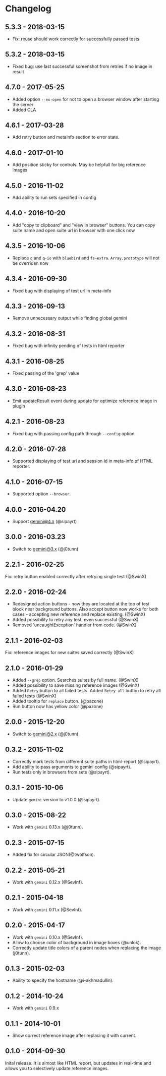 # Changelog

## 5.3.3 - 2018-03-15

* Fix: reuse should work correctly for successfully passed tests

## 5.3.2 - 2018-03-15

* Fixed bug: use last successful screenshot from retries if no image in result

## 4.7.0 - 2017-05-25

* Added option `--no-open` for not to open a browser window after starting the server
* Added CLA

## 4.6.1 - 2017-03-28

* Add retry button and metaInfo section to error state.

## 4.6.0 - 2017-01-10

* Add position sticky for controls. May be helpfull for big reference images

## 4.5.0 - 2016-11-02

* Add ability to run sets specified in config

## 4.4.0 - 2016-10-20

* Add "copy to clipboard" and "view in browser" buttons. You can copy suite name and open suite url in browser with one click now

## 4.3.5 - 2016-10-06

* Replace `q` and `q-io` with `bluebird` and `fs-extra`. `Array.prototype` will not be overriden now

## 4.3.4 - 2016-09-30

* Fixed bug with displaying of test url in meta-info

## 4.3.3 - 2016-09-13

* Remove unnecessary output while finding global gemini

## 4.3.2 - 2016-08-31

* Fixed bug with infinity pending of tests in html reporter

## 4.3.1 - 2016-08-25

* Fixed passing of the 'grep' value

## 4.3.0 - 2016-08-23

* Emit updateResult event during update for optimize reference image in plugin

## 4.2.1 - 2016-08-23

* Fixed bug with passing config path through `--config` option

## 4.2.0 - 2016-07-28

* Supported displaying of test url and session id in meta-info of HTML reporter.

## 4.1.0 - 2016-07-15

* Supported option `--browser`.

## 4.0.0 - 2016-04.20

* Support gemini@4.x (@sipayrt)

## 3.0.0 - 2016-03.23

* Switch to gemini@3.x (@j0tunn)

## 2.2.1 - 2016-02-25

Fix: retry button enabled correctly after retrying single test (@SwinX)

## 2.2.0 - 2016-02-24

* Redesigned action buttons - now they are located at the top of test block near background buttons. Also accept button now works for both cases - accepting new reference and replace existing. (@SwinX)
* Added possibility to retry any test, even successful (@SwinX)
* Removed 'uncaughtException' handler from code. (@SwinX)

## 2.1.1 - 2016-02-03

Fix: reference images for new suites saved correctly (@SwinX)

## 2.1.0 - 2016-01-29

* Added `--grep` option. Searches suites by full name. (@SwinX)
* Added possibility to save missing reference images (@SwinX)
* Added `Retry` button to all failed tests. Added `Retry all` button to retry all failed tests (@SwinX)
* Added tooltip for `replace` button. (@pazone)
* Run button now has yellow color (@pazone)

## 2.0.0 - 2015-12-20

* Switch to gemini@2.x (@j0tunn).

## 0.3.2 - 2015-11-02

* Correctly mark tests from different suite paths in html-report (@sipayrt).
* Add ability to pass arguments to gemini config (@sipayrt).
* Run tests only in browsers from sets (@sipayrt).

## 0.3.1 - 2015-10-06

* Update `gemini` version to v1.0.0 (@sipayrt).

## 0.3.0 - 2015-08-22

* Work with `gemini` 0.13.x (@j0tunn).

## 0.2.3 - 2015-07-15

* Added fix for circular JSON(@twolfson).

## 0.2.2 - 2015-05-21

* Work with `gemini` 0.12.x (@SevInf).

## 0.2.1 - 2015-04-18

* Work with `gemini` 0.11.x (@SevInf).

## 0.2.0 - 2015-04-17

* Work with `gemini` 0.10.x (@SevInf).
* Allow to choose color of background in image boxes (@unlok).
* Correctly update title colors of a parent nodes when replacing
  the image (j0tunn).

## 0.1.3 - 2015-02-03

* Ability to specify the hostname (@i-akhmadullin).

## 0.1.2 - 2014-10-24

* Work with `gemini` 0.9.x

## 0.1.1 - 2014-10-01

* Show correct reference image after replacing it with current.

## 0.1.0 - 2014-09-30

Inital release. It is almost like HTML report, but updates in real-time
and allows you to selectively update reference images.
